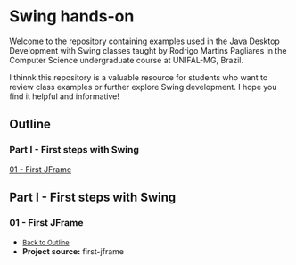 # Swing hands-on

Welcome to the repository containing examples used in the Java Desktop Development with Swing classes taught by Rodrigo Martins Pagliares in the Computer Science undergraduate course at UNIFAL-MG, Brazil. 

I thinnk this repository is a valuable resource for students who want to review class examples or further explore Swing development. I hope you find it helpful and informative!


## Outline

### Part I - First steps with Swing
<p><a href="https://github.com/pagliares/swing-hands-on/blob/main/README.md#01---first-jframe">01 - First JFrame</a></p>




## Part I - First steps with Swing

### 01 - First JFrame  

- <small><a href="https://github.com/pagliares/swing-hands-on/edit/main/README.md#outline">Back to Outline</a></small>
- <strong>Project source:</strong> first-jframe
